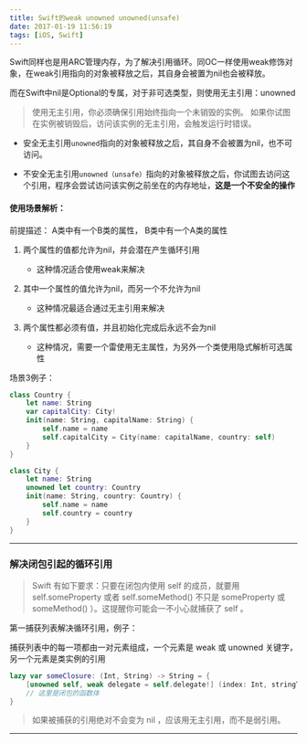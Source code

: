 ```yaml
---
title: Swift的weak unowned unowned(unsafe)
date: 2017-01-19 11:56:19
tags: [iOS, Swift]
---
```


Swift同样也是用ARC管理内存，为了解决引用循环。同OC一样使用weak修饰对象，在weak引用指向的对象被释放之后，其自身会被置为nil也会被释放。

而在Swift中nil是Optional的专属，对于非可选类型，则使用无主引用：unowned

>使用无主引用，你必须确保引用始终指向一个未销毁的实例。 
如果你试图在实例被销毁后，访问该实例的无主引用，会触发运行时错误。

* 安全无主引用`unowned`指向的对象被释放之后，其自身不会被置为nil，也不可访问。

* 不安全无主引用`unowned（unsafe）`指向的对象被释放之后，你试图去访问这个引用，程序会尝试访问该实例之前坐在的内存地址，__这是一个不安全的操作__
<!-- more -->
#### 使用场景解析：
前提描述： A类中有一个B类的属性， B类中有一个A类的属性

1. 两个属性的值都允许为nil，并会潜在产生循环引用
	- 这种情况适合使用weak来解决
	 
2. 其中一个属性的值允许为nil，而另一个不允许为nil
	- 这种情况最适合通过无主引用来解决
	
3. 两个属性都必须有值，并且初始化完成后永远不会为nil
	- 这种情况，需要一个雷使用无主属性，为另外一个类使用隐式解析可选属性
	
场景3例子：
	
``` swift
class Country { 
	let name: String 
	var capitalCity: City! 
	init(name: String, capitalName: String) { 
		self.name = name 
		self.capitalCity = City(name: capitalName, country: self) 
	} 
}

class City { 
	let name: String 
	unowned let country: Country 
	init(name: String, country: Country) { 
		self.name = name 
		self.country = country 
	} 
}
```

---

### 解决闭包引起的循环引用

>Swift 有如下要求：只要在闭包内使用 self 的成员，就要用 self.someProperty 或者 self.someMethod() 不只是 someProperty 或 someMethod() ）。这提醒你可能会一不小心就捕获了 self 。

第一捕获列表解决循环引用，例子：

捕获列表中的每一项都由一对元素组成，一个元素是 weak 或 unowned 关键字，另一个元素是类实例的引用

``` swift
lazy var someClosure: (Int, String) -> String = { 
	[unowned self, weak delegate = self.delegate!] (index: Int, stringToProcess: String) -> String in 
	// 这里是闭包的函数体 
}
```

>如果被捕获的引用绝对不会变为 nil ，应该用无主引用，而不是弱引用。

---
